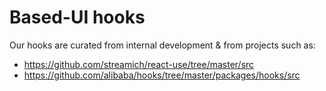 # Based-UI hooks

Our hooks are curated from internal development & from projects such as:

- https://github.com/streamich/react-use/tree/master/src
- https://github.com/alibaba/hooks/tree/master/packages/hooks/src
